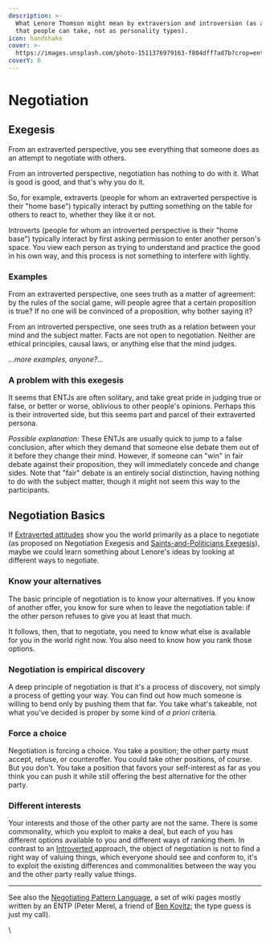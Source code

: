 ```yaml
---
description: >-
  What Lenore Thomson might mean by extraversion and introversion (as attitudes
  that people can take, not as personality types).
icon: handshake
cover: >-
  https://images.unsplash.com/photo-1511376979163-f804dff7ad7b?crop=entropy&cs=srgb&fm=jpg&ixid=M3wxOTcwMjR8MHwxfHNlYXJjaHw2fHxuZWdvdGlhdGlvbnxlbnwwfHx8fDE3MzgwMzc4Njh8MA&ixlib=rb-4.0.3&q=85
coverY: 0
---
```


# Negotiation

## Exegesis

From an extraverted perspective, you see everything that someone does as an attempt to negotiate with others.

From an introverted perspective, negotiation has nothing to do with it. What is good is good, and that's why you do it.

So, for example, extraverts (people for whom an extraverted perspective is their "home base") typically interact by putting something on the table for others to react to, whether they like it or not.

Introverts (people for whom an introverted perspective is their "home base") typically interact by first asking permission to enter another person's space. You view each person as trying to understand and practice the good in his own way, and this process is not something to interfere with lightly.

### Examples

From an extraverted perspective, one sees truth as a matter of agreement: by the rules of the social game, will people agree that a certain proposition is true? If no one will be convinced of a proposition, why bother saying it?

From an introverted perspective, one sees truth as a relation between your mind and the subject matter. Facts are not open to negotiation. Neither are ethical principles, causal laws, or anything else that the mind judges.

_...more examples, anyone?..._

### A problem with this exegesis

It seems that ENTJs are often solitary, and take great pride in judging true or false, or better or worse, oblivious to other people's opinions. Perhaps this is their introverted side, but this seems part and parcel of their extraverted persona.

_Possible explanation:_ These ENTJs are usually quick to jump to a false conclusion, after which they demand that someone else debate them out of it before they change their mind. However, if someone can "win" in fair debate against their proposition, they will immediately concede and change sides. Note that "fair" debate is an entirely social distinction, having nothing to do with the subject matter, though it might not seem this way to the participants.

## Negotiation Basics

If [Extraverted attitudes](../fundamentals/function-attitude/attitude.md) show you the world primarily as a place to negotiate (as proposed on Negotiation Exegesis and [Saints-and-Politicians Exegesis](saints-and-politicians.md)), maybe we could learn something about Lenore's ideas by looking at different ways to negotiate.

### Know your alternatives

The basic principle of negotiation is to know your alternatives. If you know of another offer, you know for sure when to leave the negotiation table: if the other person refuses to give you at least that much.

It follows, then, that to negotiate, you need to know what else is available for you in the world right now. You also need to know how you rank those options.

### Negotiation is empirical discovery

A deep principle of negotiation is that it's a process of discovery, not simply a process of getting your way. You can find out how much someone is willing to bend only by pushing them that far. You take what's takeable, not what you've decided is proper by some kind of _a priori_ criteria.

### Force a choice

Negotiation is forcing a choice. You take a position; the other party must accept, refuse, or counteroffer. You could take other positions, of course. But you don't. You take a position that favors your self-interest as far as you think you can push it while still offering the best alternative for the other party.

### Different interests

Your interests and those of the other party are not the same. There is some commonality, which you exploit to make a deal, but each of you has different options available to you and different ways of ranking them. In contrast to an [Introverted ](../fundamentals/function-attitude/attitude.md)approach, the object of negotiation is not to find a right way of valuing things, which everyone should see and conform to, it's to exploit the existing differences and commonalities between the way you and the other party really value things.

***

See also the [Negotiating Pattern Language](https://web.archive.org/web/20070330155752/http://www.c2.com/cgi/wiki?NegotiatingPatternLanguage), a set of wiki pages mostly written by an ENTP (Peter Merel, a friend of [Ben Kovitz](https://web.archive.org/web/20070330155752/http://greenlightwiki.com/lenore-exegesis/Ben_Kovitz); the type guess is just my call).

\
